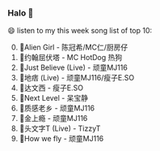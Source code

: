 

### Halo 👋

😄 listen to my this week song list of top 10:

0. 🌈Alien Girl - 陈冠希/MC仁/厨房仔
1. 🌈约翰屈伏塔 - MC HotDog 热狗
2. 🌈Just Believe (Live) - 顽童MJ116
3. 🌈地痞 (Live) - 顽童MJ116/瘦子E.SO
4. 🌈达文西 - 瘦子E.SO
5. 🌈Next Level - 呆宝静
6. 🌈质感老乡 - 顽童MJ116
7. 🌈金上瘾 - 顽童MJ116
8. 🌈头文字T (Live) - TizzyT
9. 🌈How we fly - 顽童MJ116

